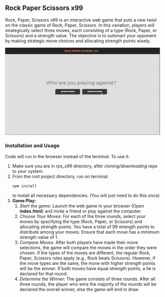 ## Rock Paper Scissors x99
<!-- Project Description -->
Rock, Paper, Scissors x99 is an interactive web game that puts a new twist on the classic game of Rock, Paper, Scissors. In this variation, players will strategically select three moves, each consisting of a type (Rock, Paper, or Scissors) and a strength value. The objective is to outsmart your opponent by making strategic move choices and allocating strength points wisely.

<!-- Image GIF of project -->
![Rock-Paper-Scissors x99](rps_x99/gif/js_rps.gif)

### Installation and Usage
<!-- How to install and run the project? -->
Code will run in the browser instead of the terminal. To use it:
1. Make sure you are in *rps_x99* directory, after *cloning/downloading* repo to your system.
2. From the root project directory, run on terminal:
    ```bash
    npm install
    ```
    to install all necessary dependencies. (You will just need to do this once)
3. **Game Play:**
    1. *Start the game*: Launch the web game in your browser (Open **index.html**) and invite a friend or play against the computer.
    2. *Choose Your Moves*: For each of the three rounds, select your moves by specifying the type (Rock, Paper, or Scissors) and allocating strength points. You have a total of 99 strength points to distribute among your moves. Ensure that each move has a minimum strength value of 1.
    3. *Compare Moves*: After both players have made their move selections, the game will compare the moves in the order they were chosen. If the types of the moves are different, the regular Rock, Paper, Scissors rules apply (e.g., Rock beats Scissors). However, if the move types are the same, the move with higher strength points will be the winner. If both moves have equal strength points, a tie is declared for that round.
    4. *Determine the Winner*: The game consists of three rounds. After all three rounds, the player who wins the majority of the rounds will be declared the overall winner, else the game will end in draw.